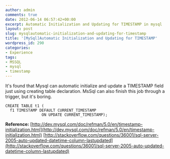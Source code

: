 ```yaml
---
author: admin
comments: true
date: 2012-06-14 06:57:42+00:00
excerpt: Automatic Initialization and Updating for TIMESTAMP in mysql
layout: post
slug: mysqlautomatic-initialization-and-updating-for-timestamp
title: '[MySql]Automatic Initialization and Updating for TIMESTAMP'
wordpress_id: 290
categories:
- Experience
tags:
- MSSQL
- mysql
- timestamp
---
```


It's found that Mysql can automatic initialize and update a TIMESTAMP field just using creating table declaration. MsSql can also finish this job through a trigger, but it's boring.




    CREATE TABLE t1 (
      f1 TIMESTAMP DEFAULT CURRENT_TIMESTAMP
                    ON UPDATE CURRENT_TIMESTAMP);




**Reference:**
[http://dev.mysql.com/doc/refman/5.0/en/timestamp-initialization.html](http://dev.mysql.com/doc/refman/5.0/en/timestamp-initialization.html)
[http://stackoverflow.com/questions/36001/sql-server-2005-auto-updated-datetime-column-lastupdated](http://stackoverflow.com/questions/36001/sql-server-2005-auto-updated-datetime-column-lastupdated)
